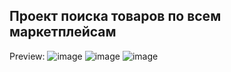 ## Проект поиска товаров по всем маркетплейсам

Preview:
![image](https://github.com/IlyaBuldakov/vkvadrate/assets/26491536/41dba5aa-2dc0-439b-9c87-318f5b8685cc)
![image](https://github.com/IlyaBuldakov/vkvadrate/assets/26491536/c78d704f-123d-4971-ba2c-e77340d97cad)
![image](https://github.com/IlyaBuldakov/vkvadrate/assets/26491536/bb343050-6d17-4e2c-b62e-547822bd62f4)
